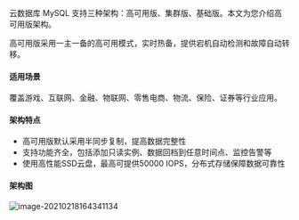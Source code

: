 ﻿云数据库 MySQL 支持三种架构：高可用版、集群版、基础版。本文为您介绍高可用版架构。

高可用版采用一主一备的高可用模式，实时热备，提供宕机自动检测和故障自动转移。

#### 适用场景

覆盖游戏、互联网、金融、物联网、零售电商、物流、保险、证券等行业应用。

#### 架构特点

- 高可用版默认采用半同步复制，提高数据完整性
- 支持功能齐全，包括添加只读实例、数据回档到任意时间点、监控告警等
- 使用高性能SSD云盘，最高可提供50000 IOPS，分布式存储保障数据可靠性

#### 架构图

![image-20210218164341134](https://i.loli.net/2021/02/18/5MjPcXaphmRsTdq.png)